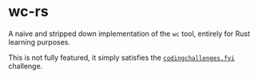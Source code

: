 # wc-rs

A naive and stripped down implementation of the `wc` tool, entirely for Rust learning purposes.

This is not fully featured, it simply satisfies the [`codingchallenges.fyi`](https://codingchallenges.fyi/challenges/challenge-wc) challenge.
